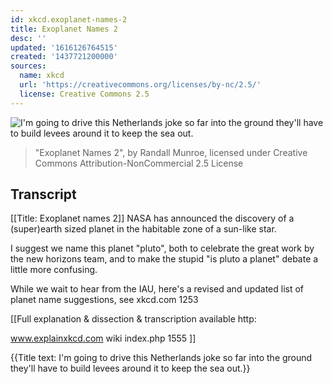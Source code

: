 ```yaml
---
id: xkcd.exoplanet-names-2
title: Exoplanet Names 2
desc: ''
updated: '1616126764515'
created: '1437721200000'
sources:
  name: xkcd
  url: 'https://creativecommons.org/licenses/by-nc/2.5/'
  license: Creative Commons 2.5
---
```

![I'm going to drive this Netherlands joke so far into the ground they'll have to build levees around it to keep the sea out.](https://imgs.xkcd.com/comics/exoplanet_names_2.png)
> "Exoplanet Names 2", by Randall Munroe, licensed under Creative Commons Attribution-NonCommercial 2.5 License

## Transcript
[[Title: Exoplanet names 2]]
NASA has announced the discovery of a (super)earth sized planet in the habitable zone of a sun-like star.

I suggest we name this planet "pluto", both to celebrate the great work by the new horizons team, and to make the stupid "is pluto a planet" debate a little more confusing.

While we wait to hear from the IAU, here's a revised and updated list of planet name suggestions, see xkcd.com
1253

[[Full explanation & dissection & transcription available http:

www.explainxkcd.com
wiki
index.php
1555 ]]

{{Title text: I'm going to drive this Netherlands joke so far into the ground they'll have to build levees around it to keep the sea out.}}
